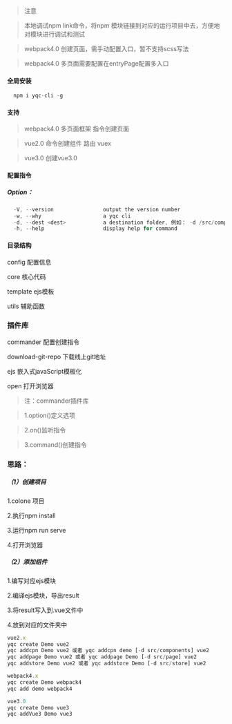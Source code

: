 <!-- 自定义脚手架 -->

> 注意

> 本地调试npm link命令，将npm 模块链接到对应的运行项目中去，方便地对模块进行调试和测试

> webpack4.0 创建页面，需手动配置入口，暂不支持scss写法

> webpack4.0 多页面需要配置在entryPage配置多入口

#### 全局安装

```javascript
  npm i yqc-cli -g
```
#### 支持

> webpack4.0 多页面框架 指令创建页面

> vue2.0 命令创建组件 路由 vuex

> vue3.0 创建vue3.0

#### 配置指令

##### Option：

```javascript
  -V, --version                output the version number
  -w, --why                    a yqc cli
  -d, --dest <dest>            a destination folder, 例如： -d /src/components
  -h, --help                   display help for command
```

#### 目录结构
config 配置信息

core 核心代码

template ejs模板

utils 辅助函数

### 插件库
commander 配置创建指令

download-git-repo 下载线上git地址

ejs 嵌入式javaScript模板化

open 打开浏览器

>注：commander插件库

>1.option()定义选项 

>2.on()监听指令

>3.command()创建指令

### 思路：

##### （1）创建项目
1.colone 项目

2.执行npm install

3.运行npm run serve

4.打开浏览器

##### （2）添加组件
1.编写对应ejs模块

2.编译ejs模块，导出result

3.将result写入到.vue文件中

4.放到对应的文件夹中

```javascript
vue2.x
yqc create Demo vue2
yqc addcpn Demo vue2 或者 yqc addcpn demo [-d src/components] vue2
yqc addpage Demo vue2 或者 yqc addpage Demo [-d src/page] vue2
yqc addstore Demo vue2 或者 yqc addstore Demo [-d src/store] vue2
```
```javascript
webpack4.x
yqc create Demo webpack4
yqc add demo webpack4
```
```javascript
vue3.0
yqc create Demo vue3
yqc addVue3 Demo vue3
```



